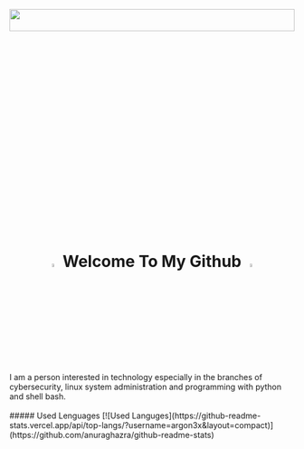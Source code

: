 <p align="center"><img width="100%" height="10%" src="https://www.bu.edu/hic/files/2021/04/ai-top-banner.jpeg"></p>
<h1 align="center">
  <img src="https://cdn.pixabay.com/photo/2017/06/25/03/07/trim-2439529_1280.png" width="4%">
    <b>Welcome To My Github</b>
  <img src="https://cdn.pixabay.com/photo/2017/06/25/03/07/trim-2439529_1280.png" width="4%">
</h1>
<br>
<article>
  I am a person interested in technology especially in the branches of cybersecurity, linux system administration and programming with python and shell bash.</article>
<br>
##### Used Lenguages
[![Used Languges](https://github-readme-stats.vercel.app/api/top-langs/?username=argon3x&layout=compact)](https://github.com/anuraghazra/github-readme-stats)
